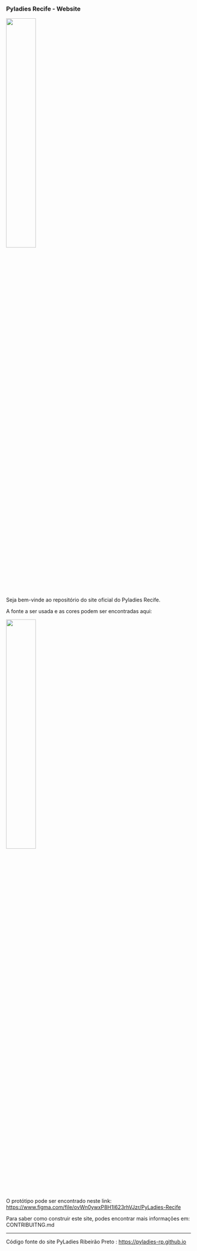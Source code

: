 ### Pyladies Recife - Website
<img src="/img/pyladies-rec.png" width="40%">

Seja bem-vinde ao repositório do site oficial do Pyladies Recife.

A fonte a ser usada e as cores podem ser encontradas aqui:

<img src="/img/design_system_site.png" width="40%">

O protótipo pode ser encontrado neste link: https://www.figma.com/file/ovWn0ywxP8H1I623rhVJzr/PyLadies-Recife

Para saber como construir este site, podes encontrar mais informações em: CONTRIBUITNG.md


____
Código fonte do site PyLadies Ribeirão Preto : https://pyladies-rp.github.io
